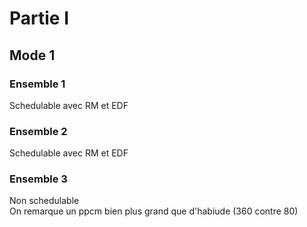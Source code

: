 # Partie I
## Mode 1

### Ensemble 1
Schedulable avec RM et EDF

### Ensemble 2
Schedulable avec RM et EDF

### Ensemble 3
Non schedulable  
On remarque un ppcm bien plus grand que d'habiude (360 contre 80) 

